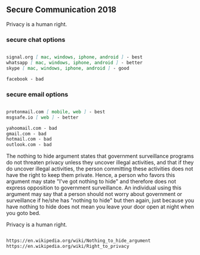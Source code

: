 ## Secure Communication 2018

Privacy is a human right.

### secure chat options

```markdown

signal.org [ mac, windows, iphone, android ] - best
whatsapp [ mac, windows, iphone, android ] - better
skype [ mac, windows, iphone, android ] - good

facebook - bad

```

### secure email options

```markdown

protonmail.com [ mobile, web ] - best
msgsafe.io [ web ] - better

yahoomail.com - bad
gmail.com - bad
hotmail.com - bad
outlook.com - bad

```

The nothing to hide argument states that government surveillance programs do not threaten privacy unless they uncover illegal activities, and that if they do uncover illegal activities, the person committing these activities does not have the right to keep them private. Hence, a person who favors this argument may state "I've got nothing to hide" and therefore does not express opposition to government surveillance. An individual using this argument may say that a person should not worry about government or surveillance if he/she has "nothing to hide" but then again, just because you have nothing to hide does not mean you leave your door open at night when you goto bed.

Privacy is a human right.

```markdown

https://en.wikipedia.org/wiki/Nothing_to_hide_argument
https://en.wikipedia.org/wiki/Right_to_privacy

```


